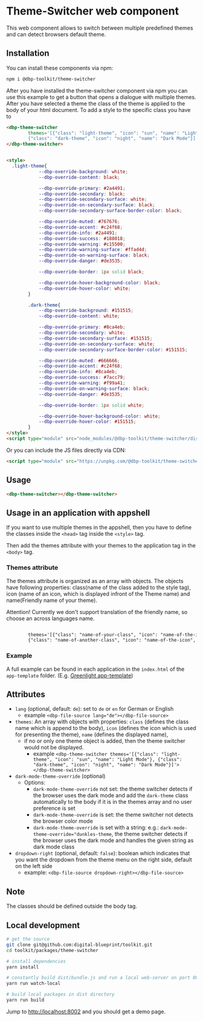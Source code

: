 # Theme-Switcher web component

This web component allows to switch between multiple predefined themes and can detect browsers default theme.

## Installation

You can install these components via npm:

```bash
npm i @dbp-toolkit/theme-switcher
```

After you have installed the theme-switcher component via npm you can use this example to get a button
that opens a dialogue with multiple themes. After you have selected a theme the class of the theme is 
applied to the body of your html document. To add a style to the specific class you have to 

```html
<dbp-theme-switcher 
        themes='[{"class": "light-theme", "icon": "sun", "name": "Light Mode"}, 
        {"class": "dark-theme", "icon": "night", "name": "Dark Mode"}]'>
</dbp-theme-switcher>


<style>
  .light-theme{
            --dbp-override-background: white;
            --dbp-override-content: black;

            --dbp-override-primary: #2a4491;
            --dbp-override-secondary: black;
            --dbp-override-secondary-surface: white;
            --dbp-override-on-secondary-surface: black;
            --dbp-override-secondary-surface-border-color: black;

            --dbp-override-muted: #767676;
            --dbp-override-accent: #c24f68;
            --dbp-override-info: #2a4491;
            --dbp-override-success: #188018;
            --dbp-override-warning: #c15500;
            --dbp-override-warning-surface: #ffad4d;
            --dbp-override-on-warning-surface: black;
            --dbp-override-danger: #de3535;

            --dbp-override-border: 1px solid black;

            --dbp-override-hover-background-color: black;
            --dbp-override-hover-color: white;
        }

        .dark-theme{
            --dbp-override-background: #151515;
            --dbp-override-content: white;

            --dbp-override-primary: #8ca4eb;
            --dbp-override-secondary: white;
            --dbp-override-secondary-surface: #151515;
            --dbp-override-on-secondary-surface: white;
            --dbp-override-secondary-surface-border-color: #151515;

            --dbp-override-muted: #666666;
            --dbp-override-accent: #c24f68;
            --dbp-override-info: #8ca4eb;
            --dbp-override-success: #7acc79;
            --dbp-override-warning: #f99a41;
            --dbp-override-on-warning-surface: black;
            --dbp-override-danger: #de3535;

            --dbp-override-border: 1px solid white;

            --dbp-override-hover-background-color: white;
            --dbp-override-hover-color: #151515;
        }
</style>
<script type="module" src="node_modules/@dbp-toolkit/theme-switcher/dist/dbp-theme-switcher.js"></script>
```

Or you can include the JS files directly via CDN:

```html
<script type="module" src="https://unpkg.com/@dbp-toolkit/theme-switcher@0.0.1/dist/theme-switcher.js"></script>
```

## Usage

```html
<dbp-theme-switcher></dbp-theme-switcher>
```

## Usage in an application with appshell
If you want to use multiple themes in the appshell, then you have to define the classes inside the `<head>` tag inside the `<style>` tag.

Then add the themes attribute with your themes to the application tag in the `<body>` tag.

### Themes attribute

The themes attribute is organized as an array with objects. The objects have following properties: class(name of the class added to the style tag), 
icon (name of an icon, which is displayed infront of the Theme name) and name(Friendly name of your theme).

Attention! Currently we don't support translation of the friendly name, so choose an across languages name.

```html

        themes='[{"class": "name-of-your-class", "icon": "name-of-the-icon", "name": "Friendly name of your theme"}, 
        {"class": "name-of-another-class", "icon": "name-of-the-icon", "name": "Friendly name of another theme"}]'

```

### Example
A full example can be found in each application in the `index.html` of the `app-template` folder. (E.g. [Greenlight app-template](https://gitlab.tugraz.at/dbp/greenlight/greenlight/-/blob/main/app-template/index.html))



## Attributes

- `lang` (optional, default: `de`): set to `de` or `en` for German or English
    - example `<dbp-file-source lang="de"></dbp-file-source>`
- `themes`: An array with objects with properties: `class` (defines the class name which is append to the body), 
    `icon` (defines the icon which is used for presenting the theme), `name` (defines the displayed name),
    - if no or only one theme object is added, then the theme switcher would not be displayed.
      - example `<dbp-theme-switcher
        themes='[{"class": "light-theme", "icon": "sun", "name": "Light Mode"},
        {"class": "dark-theme", "icon": "night", "name": "Dark Mode"}]'>
        </dbp-theme-switcher>` 
- `dark-mode-theme-override` (optional)
    - Options:
      - `dark-mode-theme-override` not set: the theme switcher detects if the browser uses the dark mode and add 
         the `dark-theme` class automatically to the body if it is in the themes array and no user preference is set
      - `dark-mode-theme-override` is set: the theme switcher not detects the browser color mode
      - `dark-mode-theme-override` is set with a string: e.g.: `dark-mode-theme-override="dunkles-theme`, the theme switcher
         detects if the browser uses the dark mode and handles the given string as dark mode class
- `dropdown-right` (optional, default: `false`): boolean which indicates that you want the dropdown from the theme menu on the right side, default on the left side
  - example: `<dbp-file-source dropdown-right></dbp-file-source>`
      

## Note
The classes should be defined outside the body tag.

## Local development

```bash
# get the source
git clone git@github.com:digital-blueprint/toolkit.git
cd toolkit/packages/theme-switcher

# install dependencies
yarn install

# constantly build dist/bundle.js and run a local web-server on port 8002 
yarn run watch-local

# build local packages in dist directory
yarn run build
```

Jump to <http://localhost:8002> and you should get a demo page.
